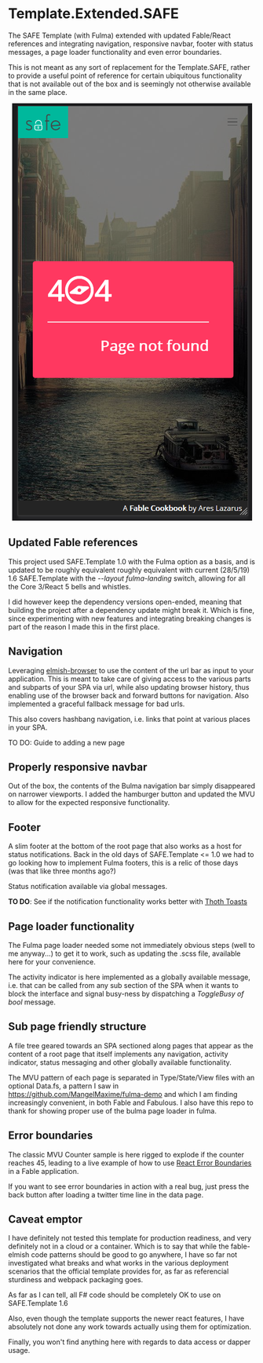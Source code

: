 # Template.Extended.SAFE
The SAFE Template (with Fulma) extended with updated Fable/React references and integrating navigation, responsive navbar, footer with status messages, a page loader functionality and even error boundaries.

This is not meant as any sort of replacement for the Template.SAFE, rather to provide a useful point of reference for certain ubiquitous functionality that is not available out of the box and is seemingly not otherwise available in the same place.

<p align="center">
  <img src="cookbook-notfound.png">
</p>

## Updated Fable references
This project used SAFE.Template 1.0 with the Fulma option as a basis, and is updated to be roughly equivalent roughly equivalent with current (28/5/19) 1.6 SAFE.Template with the _--layout fulma-landing_ switch, allowing for all the Core 3/React 5 bells and whistles.

I did however keep the dependency versions open-ended, meaning that building the project after a dependency update might break it. Which is fine, since experimenting with new features and integrating breaking changes is part of the reason I made this in the first place.

## Navigation
Leveraging [elmish-browser](https://elmish.github.io/browser/navigation.html) to use the content of the url bar as input to your application. This is meant to take care of giving access to the various parts and subparts of your SPA via url, while also updating browser history, thus enabling use of the browser back and forward buttons for navigation. Also implemented a graceful fallback message for bad urls.

This also covers hashbang navigation, i.e. links that point at various places in your SPA.

TO DO: Guide to adding a new page

## Properly responsive navbar
Out of the box, the contents of the Bulma navigation bar simply disappeared on narrower viewports. I added the hamburger button and updated the MVU to allow for the expected responsive functionality.

## Footer
A slim footer at the bottom of the root page that also works as a host for status notifications. Back in the old days of SAFE.Template <= 1.0 we had to go looking how to implement Fulma  footers, this is a relic of those days (was that like three months ago?)

Status notification available via global messages.

**TO DO**: See if the notification functionality works better with [Thoth Toasts](https://mangelmaxime.github.io/Thoth/elmish/toast_docs.html)

## Page loader functionality
The Fulma page loader needed some not immediately obvious steps (well to me anyway...) to get it to work, such as updating the .scss file, available here for your convenience.

The activity indicator is here implemented as a globally available message, i.e. that can be called from any sub section of the SPA when it wants to block the interface and signal busy-ness by dispatching a _ToggleBusy of bool_ message.

## Sub page friendly structure
A file tree geared towards an SPA sectioned along pages that appear as the content of a root page that itself implements any navigation, activity indicator, status messaging and other globally available functionality.

The MVU pattern of each page is separated in Type/State/View files with an optional Data.fs, a pattern I saw in https://github.com/MangelMaxime/fulma-demo and which I am finding increasingly convenient, in both Fable and Fabulous. I also have this repo to thank for showing proper use of the bulma page loader in fulma.

## Error boundaries
The classic MVU Counter sample is here rigged to explode if the counter reaches 45, leading to a live example of how to use [React Error Boundaries](https://github.com/fable-compiler/fable-react/blob/master/docs/react-error-boundaries.md) in a Fable application.

If you want to see error boundaries in action with a real bug, just press the back button after loading a twitter time line in the data page.

## Caveat emptor
I have definitely not tested this template for production readiness, and very definitely not in a cloud or a container. Which is to say that while the fable-elmish code patterns should be good to go anywhere, I have so far not investigated what breaks and what works in the various deployment scenarios that the official template provides for, as far as referencial sturdiness and webpack packaging goes.

As far as I can tell, all F# code should be completely OK to use on SAFE.Template 1.6

Also, even though the template supports the newer react features, I have absolutely not done any work towards actually using them for optimization.

Finally, you won't find anything here with regards to data access or dapper usage.



